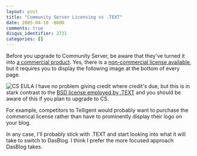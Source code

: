 ```yaml
---
layout: post
title: "Community Server Licensing vs .TEXT"
date: 2005-04-18 -0800
comments: true
disqus_identifier: 2731
categories: []
---
```

Before you upgrade to Community Server, be aware that they've turned it
into [a commercial
product](https://store.telligentsystems.com/FamilyProducts.aspx?id=1).
Yes, there is a [non-commercial license
available](http://www.telligentsystems.com/Solutions/license.aspx?File=forums-source.exe),
but it requires you to display the following image at the bottom of
every page.

![CS EULA](/images/CSEULA.GIF) I have no problem giving credit where
credit's due, but this is in stark contrast to the [BSD license employed
by .TEXT](http://scottwater.com/License/) and you should be aware of
this if you plan to upgrade to CS.

For example, competitors to Telligent would probably want to purchase
the commerical license rather than have to prominently display their
logo on your blog.

In any case, I'll probably stick with .TEXT and start looking into what
it will take to switch to DasBlog. I think I prefer the more focused
approach DasBlog takes.

